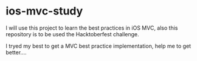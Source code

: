 # ios-mvc-study

I will use this project to learn the best practices in iOS MVC, also this repository is to be used the Hacktoberfest challenge.

I tryed my best to get a MVC best practice implementation, help me to get better....

